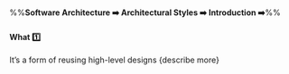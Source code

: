 <link rel="stylesheet" href="{{baseUrl}}/css/textbook.css">

<div class="website-content">

%%**Software Architecture :arrow_right: Architectural Styles :arrow_right: Introduction :arrow_right:**%%

#### What :one:

<div id="main">

It’s a form of reusing high-level designs
{describe more}

</div>
</div>

